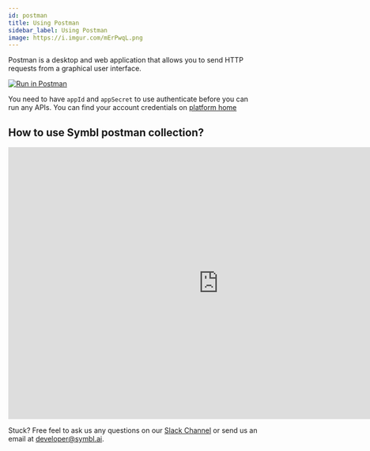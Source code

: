 ```yaml
---
id: postman
title: Using Postman
sidebar_label: Using Postman
image: https://i.imgur.com/mErPwqL.png
---
```

Postman is a desktop and web application that allows you to send HTTP requests from a graphical user interface.

[![Run in Postman](https://run.pstmn.io/button.svg)](https://god.gw.postman.com/run-collection/13497402-108cafc3-da45-4b00-97fe-4819894f58bb?action=collection%2Ffork&collection-url=entityId%3D13497402-108cafc3-da45-4b00-97fe-4819894f58bb%26entityType%3Dcollection%26workspaceId%3D5f563cfe-42ef-4344-a98a-eae13183fb7c)

You need to have `appId` and `appSecret` to use authenticate before you can run any APIs.  You can find your account credentials on [platform home](https://platform.symbl.ai)

## How to use Symbl postman collection?

<p align="left">
<iframe width="850" height="550" src="https://www.loom.com/embed/2fcc10b6652347d09632172153748d57" frameborder="0" allowfullscreen mozallowfullscreen ></iframe>
</p>

Stuck? Free feel to ask us any questions on our [Slack Channel](https://join.slack.com/t/symbldotai/shared_invite/zt-4sic2s11-D3x496pll8UHSJ89cm78CA) or send us an email at developer@symbl.ai.
